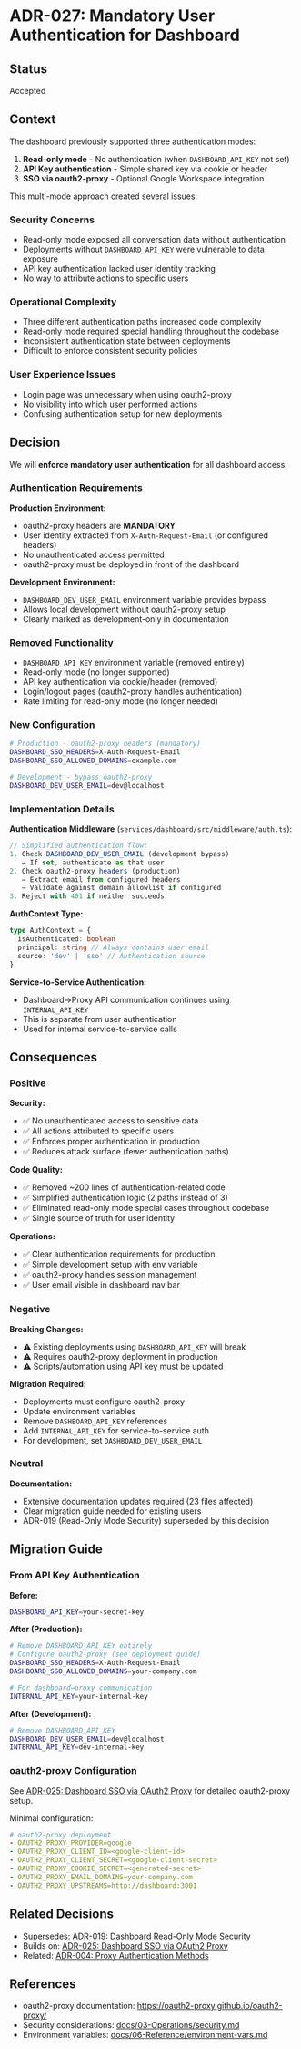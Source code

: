 # ADR-027: Mandatory User Authentication for Dashboard

## Status

Accepted

## Context

The dashboard previously supported three authentication modes:

1. **Read-only mode** - No authentication (when `DASHBOARD_API_KEY` not set)
2. **API Key authentication** - Simple shared key via cookie or header
3. **SSO via oauth2-proxy** - Optional Google Workspace integration

This multi-mode approach created several issues:

### Security Concerns

- Read-only mode exposed all conversation data without authentication
- Deployments without `DASHBOARD_API_KEY` were vulnerable to data exposure
- API key authentication lacked user identity tracking
- No way to attribute actions to specific users

### Operational Complexity

- Three different authentication paths increased code complexity
- Read-only mode required special handling throughout the codebase
- Inconsistent authentication state between deployments
- Difficult to enforce consistent security policies

### User Experience Issues

- Login page was unnecessary when using oauth2-proxy
- No visibility into which user performed actions
- Confusing authentication setup for new deployments

## Decision

We will **enforce mandatory user authentication** for all dashboard access:

### Authentication Requirements

**Production Environment:**

- oauth2-proxy headers are **MANDATORY**
- User identity extracted from `X-Auth-Request-Email` (or configured headers)
- No unauthenticated access permitted
- oauth2-proxy must be deployed in front of the dashboard

**Development Environment:**

- `DASHBOARD_DEV_USER_EMAIL` environment variable provides bypass
- Allows local development without oauth2-proxy setup
- Clearly marked as development-only in documentation

### Removed Functionality

- `DASHBOARD_API_KEY` environment variable (removed entirely)
- Read-only mode (no longer supported)
- API key authentication via cookie/header (removed)
- Login/logout pages (oauth2-proxy handles authentication)
- Rate limiting for read-only mode (no longer needed)

### New Configuration

```bash
# Production - oauth2-proxy headers (mandatory)
DASHBOARD_SSO_HEADERS=X-Auth-Request-Email
DASHBOARD_SSO_ALLOWED_DOMAINS=example.com

# Development - bypass oauth2-proxy
DASHBOARD_DEV_USER_EMAIL=dev@localhost
```

### Implementation Details

**Authentication Middleware** (`services/dashboard/src/middleware/auth.ts`):

```typescript
// Simplified authentication flow:
1. Check DASHBOARD_DEV_USER_EMAIL (development bypass)
   → If set, authenticate as that user
2. Check oauth2-proxy headers (production)
   → Extract email from configured headers
   → Validate against domain allowlist if configured
3. Reject with 401 if neither succeeds
```

**AuthContext Type:**

```typescript
type AuthContext = {
  isAuthenticated: boolean
  principal: string // Always contains user email
  source: 'dev' | 'sso' // Authentication source
}
```

**Service-to-Service Authentication:**

- Dashboard→Proxy API communication continues using `INTERNAL_API_KEY`
- This is separate from user authentication
- Used for internal service-to-service calls

## Consequences

### Positive

**Security:**

- ✅ No unauthenticated access to sensitive data
- ✅ All actions attributed to specific users
- ✅ Enforces proper authentication in production
- ✅ Reduces attack surface (fewer authentication paths)

**Code Quality:**

- ✅ Removed ~200 lines of authentication-related code
- ✅ Simplified authentication logic (2 paths instead of 3)
- ✅ Eliminated read-only mode special cases throughout codebase
- ✅ Single source of truth for user identity

**Operations:**

- ✅ Clear authentication requirements for production
- ✅ Simple development setup with env variable
- ✅ oauth2-proxy handles session management
- ✅ User email visible in dashboard nav bar

### Negative

**Breaking Changes:**

- ⚠️ Existing deployments using `DASHBOARD_API_KEY` will break
- ⚠️ Requires oauth2-proxy deployment in production
- ⚠️ Scripts/automation using API key must be updated

**Migration Required:**

- Deployments must configure oauth2-proxy
- Update environment variables
- Remove `DASHBOARD_API_KEY` references
- Add `INTERNAL_API_KEY` for service-to-service auth
- For development, set `DASHBOARD_DEV_USER_EMAIL`

### Neutral

**Documentation:**

- Extensive documentation updates required (23 files affected)
- Clear migration guide needed for existing users
- ADR-019 (Read-Only Mode Security) superseded by this decision

## Migration Guide

### From API Key Authentication

**Before:**

```bash
DASHBOARD_API_KEY=your-secret-key
```

**After (Production):**

```bash
# Remove DASHBOARD_API_KEY entirely
# Configure oauth2-proxy (see deployment guide)
DASHBOARD_SSO_HEADERS=X-Auth-Request-Email
DASHBOARD_SSO_ALLOWED_DOMAINS=your-company.com

# For dashboard→proxy communication
INTERNAL_API_KEY=your-internal-key
```

**After (Development):**

```bash
# Remove DASHBOARD_API_KEY
DASHBOARD_DEV_USER_EMAIL=dev@localhost
INTERNAL_API_KEY=dev-internal-key
```

### oauth2-proxy Configuration

See [ADR-025: Dashboard SSO via OAuth2 Proxy](./adr-025-dashboard-sso-proxy.md) for detailed oauth2-proxy setup.

Minimal configuration:

```yaml
# oauth2-proxy deployment
- OAUTH2_PROXY_PROVIDER=google
- OAUTH2_PROXY_CLIENT_ID=<google-client-id>
- OAUTH2_PROXY_CLIENT_SECRET=<google-client-secret>
- OAUTH2_PROXY_COOKIE_SECRET=<generated-secret>
- OAUTH2_PROXY_EMAIL_DOMAINS=your-company.com
- OAUTH2_PROXY_UPSTREAMS=http://dashboard:3001
```

## Related Decisions

- Supersedes: [ADR-019: Dashboard Read-Only Mode Security](./adr-019-dashboard-read-only-mode-security.md)
- Builds on: [ADR-025: Dashboard SSO via OAuth2 Proxy](./adr-025-dashboard-sso-proxy.md)
- Related: [ADR-004: Proxy Authentication Methods](./adr-004-proxy-authentication.md)

## References

- oauth2-proxy documentation: https://oauth2-proxy.github.io/oauth2-proxy/
- Security considerations: [docs/03-Operations/security.md](../../03-Operations/security.md)
- Environment variables: [docs/06-Reference/environment-vars.md](../../06-Reference/environment-vars.md)
